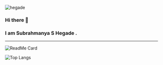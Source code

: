 ![hegade](https://komarev.com/ghpvc/?username=hegade&style=flat-square)
### Hi there 👋


### I am Subrahmanya S Hegade . 
<hr>










![ReadMe Card](https://github-readme-stats.vercel.app/api/pin/?username=HEGADE&repo=Myapp&show_icons=true&theme=merko)



![Top Langs](https://github-readme-stats.vercel.app/api/top-langs/?username=HEGADE&show_icons=true&theme=merko)







